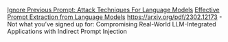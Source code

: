 [Ignore Previous Prompt: Attack Techniques For Language Models](https://arxiv.org/pdf/2211.09527)
[Effective Prompt Extraction from Language Models](https://arxiv.org/pdf/2307.06865)
https://arxiv.org/pdf/2302.12173 - Not what you’ve signed up for: Compromising Real-World LLM-Integrated Applications with Indirect Prompt Injection